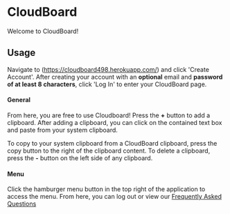 # CloudBoard
Welcome to CloudBoard!

## Usage
Navigate to (https://cloudboard498.herokuapp.com/) and click 'Create Account'. After creating your account with an **optional** email and **password of at least 8 characters**, click 'Log In' to enter your CloudBoard page.

#### General

From here, you are free to use Cloudboard! Press the **+** button to add a clipboard. After adding a clipboard, you can click on the contained text box and paste from your system clipboard. 

To copy to your system clipboard from a CloudBoard clipboard, press the copy button to the right of the clipboard content. To delete a clipboard, press the **-** button on the left side of any clipboard.

#### Menu
Click the hamburger menu button in the top right of the application to access the menu. From here, you can log out or view our [Frequently Asked Questions](https://cloudboardbackend.herokuapp.com/faq.html)
